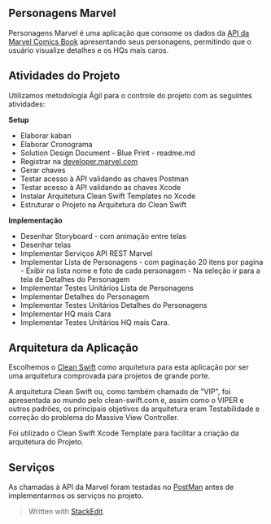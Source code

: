 ## Personagens Marvel

[](images/PersonagensMarvelClean.gif)

Personagens Marvel é uma aplicação que consome os dados da [API da Marvel Comics Book](https://developer.marvel.com) apresentando seus personagens, permitindo que o usuário visualize  detalhes e os HQs mais caros. 

## **Atividades do Projeto**

Utilizamos metodologia Ágil para o controle do projeto com as seguintes atividades:

**Setup**
-   Elaborar kaban
-   Elaborar Cronograma
-   Solution Design Document - Blue Print - readme.md
-   Registrar na [developer.marvel.com](http://developer.marvel.com)
-   Gerar chaves
-   Testar acesso à API validando as chaves Postman
-   Testar acesso à API validando as chaves Xcode
-   Instalar Arquitetura Clean Swift Templates no Xcode
-   Estruturar o Projeto na Arquitetura do Clean Swift

**Implementação**  

-   Desenhar Storyboard - com animação entre telas
-   Desenhar telas
-   Implementar Serviços API REST Marvel
-   Implementar Lista de Personagens - com paginação 20 itens por pagina  -  Exibir na lista nome e foto de cada personagem - Na seleção ir para a tela de Detalhes do Personagem
-   Implementar Testes Unitários Lista de Personagens
-   Implementar Detalhes do Personagem
-   Implementar Testes Unitários Detalhes do Personagens
-   Implementar HQ mais Cara
-   Implementar Testes Unitários HQ mais Cara.


## **Arquitetura da Aplicação**

Escolhemos o [Clean Swift](https://clean-swift.com/) como arquitetura para esta aplicação por ser uma arquitetura comprovada para projetos de grande porte.

A arquitetura Clean Swift ou, como também chamado de "VIP", foi apresentada ao mundo pelo clean-swift.com e, assim como o VIPER e outros padrões, os principais objetivos da arquitetura eram Testabilidade e correção do problema do Massive View Controller.

Foi utilizado o Clean Swift Xcode Template para facilitar a criação da arquitetura do Projeto.



## Serviços


As chamadas à API da Marvel foram testadas no [PostMan](https://www.postman.com/) antes de implementarmos os serviços no projeto.





> Written with [StackEdit](https://stackedit.io/).

